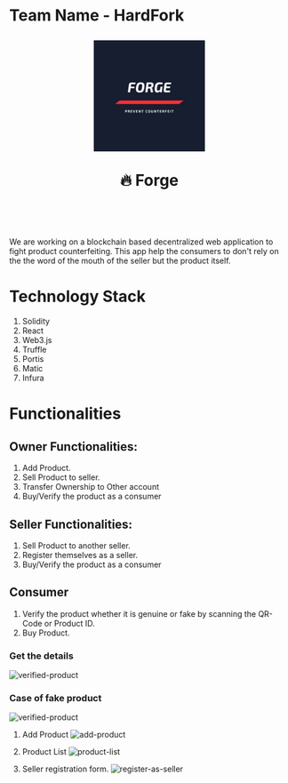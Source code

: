 # Team Name - HardFork

<h1 align="center" style="margin-top: 1em; margin-bottom: 3em;">
  <p><a href="#"><img alt="forge logo" src="./demo-screenshots/logo_forge.jpeg" width="200"></a></p>
  <p>🔥 Forge</p>
</h1>

We are working on a blockchain based decentralized web application to fight product counterfeiting. This app help the consumers to don't rely on the the word of the mouth of the seller but the product itself.

# Technology Stack

1. Solidity
2. React
3. Web3.js
4. Truffle
5. Portis
6. Matic
7. Infura

# Functionalities
    
## Owner Functionalities:
   1. Add Product.
   2. Sell Product to seller.
   4. Transfer Ownership to Other account
   5. Buy/Verify the product as a consumer
   
 ## Seller Functionalities:
   1. Sell Product to another seller.
   2. Register themselves as a seller.
   3. Buy/Verify the product as a consumer
   
 ## Consumer
   1. Verify the product whether it is genuine or fake by scanning the QR-Code or Product ID.
   2. Buy Product.
   
 ### Get the details
    
![verified-product](https://github.com/gauharayub/HardFork/blob/main/demo-screenshots/gif/verifyGIF.gif)
    
 ### Case of fake product
    
 ![verified-product](https://github.com/gauharayub/HardFork/blob/main/demo-screenshots/gif/fake.gif)
    


1.  Add Product
    ![add-product](https://github.com/gauharayub/HardFork/blob/main/demo-screenshots/gif/addProductGIF.gif)
    
2.  Product List
    ![product-list](https://github.com/gauharayub/HardFork/blob/main/demo-screenshots/product-list.png)
    
3.  Seller registration form.
    ![register-as-seller](https://github.com/gauharayub/HardFork/blob/main/demo-screenshots/register-as-seller.png)
    
